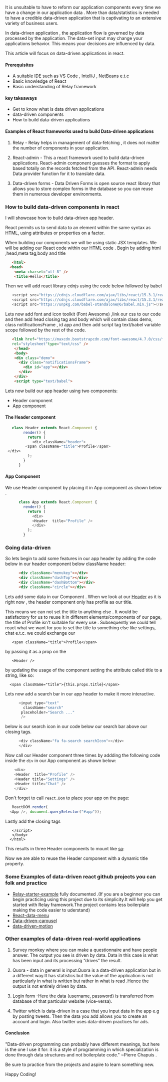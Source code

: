 It is unsuitable to have to reform our application components every time we have a change in our application data . More than data/statistics is needed to have a credible data-driven application that is captivating to an extensive variety of business users.

In data-driven application , the application flow is governed by data processed by the application. The data-set input may change your applications behavior. This means your decisions are influenced by data.

This article will focus on data-driven applications in react.

#### Prerequisites

- A suitable IDE such as VS Code , IntelliJ , NetBeans e.t.c
- Basic knowledge of React
- Basic understanding of Relay framework

#### key takeaways

- Get to know what is data driven applications
- data-driven components
- How to build data-driven applications

#### Examples of React frameworks used to build Data-driven applications

1. Relay - Relay helps in management of data-fetching , it does not matter the number of components in your application.

2. React-admin - This a react framework used to build data-driven applications. React-admin component guesses the format to apply based totally on the records fetched from the API. React-admin needs Data provider function for it to translate data.

3. Data-driven forms - Data Driven Forms is open source react library that allows you to store complex forms in the database so you can reuse them in numerous developer environments.

### How to build data-driven components in react
I will showcase how to build data-driven app header.

React permits us to send data to an element within the same syntax as HTML, using attributes or properties on a factor.

When building our components we will be using static JSX templates. We will be adding our React code within our HTML code .
Begin by adding html ,head,meta tag,body and title
```html
   <html>
  <head>
    <meta charset="utf-8" />
    <title>Hello</title>
 ```
 
Then we will add react library cdnjs using the code below followed by babel
 <!-- Script tags including React -->
 ```js
    <script src="https://cdnjs.cloudflare.com/ajax/libs/react/15.3.1/react.min.js"></script>
    <script src="https://cdnjs.cloudflare.com/ajax/libs/react/15.3.1/react-dom.min.js"></script>
    <script src="https://unpkg.com/babel-standalone@6/babel.min.js"></script>
  ```
 
Lets now add font and icon toolkit (Font Awesome) ,link our css to our code and then add head closing tag and body which will contain class demo,
class notificationsFrame , id app and then add script tag text/babel variable scope followed by the rest of the code.
```html
   <link href="https://maxcdn.bootstrapcdn.com/font-awesome/4.7.0/css/font-awesome.min.css"
   rel="stylesheet"type="text/css" />
    </head>
    <body>
    <div class="demo">
      <div class="notificationsFrame">
        <div id="app"></div>
      </div>
    </div>
    <script type="text/babel">
  ```

Lets now build our app header using  two components:
- Header component
- App component
    
  
#### The Header component
```js
   class Header extends React.Component {
        render() {
          return (
            <div className="header">
         <span className="title">Profile</span>
 </div>
          );
        }
      }
```


#### App Component
We use Header component by placing it in App component as shown below .

```js
      class App extends React.Component {
        render() {
          return (
            <div>
            <Header  title="Profile" />
            </div>
          );
        }
```


### Going data-driven

So lets begin to add some features in our app header by adding the code below in our header component below className header:

```html
      <div className="menukey"></div>
      <div className="dashTop"></div>
      <div className="dashBottom"></div>
      <div className="circle"></div>
```

Lets add some data in our Component . When we look at our [Header](https://codepen.io/1-creator/pen/qBXWVXd) as it is right now , the header component only has profile as our title.

This means we can not set the title to anything else . It would be satisfactory for us to reuse it in different elements/components of our page, the title of Profile isn't suitable for every use . Subsequently we could tell react what we want for you to set the title to something else like settings, chat e.t.c. we could exchange our

       <span className="title">Profile</span>

by passing it as a prop on the

       <Header />

by updating the usage of the component setting the attribute called title to a string, like so:

      <span className="title">{this.props.title}</span>
      
Lets now add a search bar in our app header to make it more interactive.

```js
      <input type="text"
        className="search"
       placeholder="Search ..."
       />
```

below is our search icon in our code below our search bar above our closing tags.
```js
      <div className="fa fa-search searchIcon"></div>
      </div>
```

Now call our Header component three times by addding the following code inside the `div` in our App component as shown below:
```js
    <div>
    <Header  title="Profile" />
    <Header title="Settings" />
    <Header title="Chat" />
    </div>
```

Don't forget to call `react.Dom` to place your app on the page:
```js
   ReactDOM.render(
  <App />, document.querySelector("#app"));
```
Lastly add the closing tags

       </script>
       </body>
      </html>
   
This results in three Header components to mount like [so](https://codepen.io/1-creator/full/XWarzzL):

Now we are able to reuse the Header component with a dynamic title property.

### Some Examples of data-driven react github projects you can folk and practice

- [Relay-starter-example](https://github.com/1-creator/relay-starter-example) fully documented .(If you are a beginner you can begin practicing using this project due to its simplicity.It will help you get started with Relay framework.The project contains less boilerplate making the code easier to uderstand)
- [React-data-menu](https://github.com/dkozar/react-data-menu)
- [Data-driven-carousel](https://github.com/JasonShin/React-Carousel-Data-Driven)
- [data-driven-motion](https://github.com/tkh44/data-driven-motion)

### Other examples of data-driven real-world applications

1. Survey monkey where you can make a questionnaire and have people answer. The output you see is driven by data. Data in this case is what has been input and its processing “drives” the result.

2.  Quora - data in general is input.Quora is a data-driven application but in a different way.It has statistics but the value of the application is not particularly in what is written but rather in what is read .Hence the output is not entirely driven by data.

3. Login form -Here the data (username, password) is transferred from database of that particular website (vice-versa).

4. Twitter which is data-driven in a case that you input data in the app e.g by posting tweets. Then the data you add allows you to create an account and login. Also twitter uses data-driven practices for ads.

#### Conclusion

"Data-driven programming can probably have different meanings, but here is the one I use it for: it is a style of programming in which specialization is done through data structures and not boilerplate code." ~Pierre Chapuis .

Be sure to practice from the projects and aspire to learn something new.

Happy Coding!
